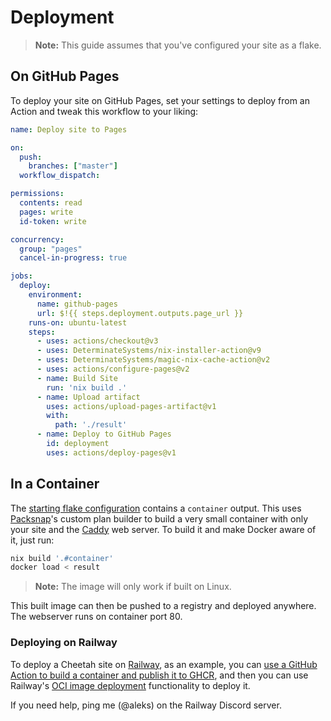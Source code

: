 <extends template="layouts/index.html"></extends>

# Deployment

> **Note:** This guide assumes that you've configured your site as a flake.

## On GitHub Pages
To deploy your site on GitHub Pages, set your settings to deploy from an Action and tweak this workflow to your liking:

```yml
name: Deploy site to Pages

on:
  push:
    branches: ["master"]
  workflow_dispatch:

permissions:
  contents: read
  pages: write
  id-token: write

concurrency:
  group: "pages"
  cancel-in-progress: true

jobs:
  deploy:
    environment:
      name: github-pages
      url: $!{{ steps.deployment.outputs.page_url }}
    runs-on: ubuntu-latest
    steps:
      - uses: actions/checkout@v3
      - uses: DeterminateSystems/nix-installer-action@v9
      - uses: DeterminateSystems/magic-nix-cache-action@v2
      - uses: actions/configure-pages@v2
      - name: Build Site
        run: 'nix build .'
      - name: Upload artifact
        uses: actions/upload-pages-artifact@v1
        with:
          path: './result'
      - name: Deploy to GitHub Pages
        id: deployment
        uses: actions/deploy-pages@v1
```

## In a Container
The [starting flake configuration](/) contains a `container` output. This uses [Packsnap](https://github.com/aleksrutins/packsnap)'s custom plan builder to build a very small container with only your site and the [Caddy](https://caddyserver.com/) web server. To build it and make Docker aware of it, just run:

```sh
nix build '.#container'
docker load < result
```

> **Note:** The image will only work if built on Linux.

This built image can then be pushed to a registry and deployed anywhere. The webserver runs on container port 80.

### Deploying on Railway
To deploy a Cheetah site on [Railway](https://railway.app), as an example, you can [use a GitHub Action to build a container and publish it to GHCR](https://docs.github.com/en/packages/managing-github-packages-using-github-actions-workflows/publishing-and-installing-a-package-with-github-actions), and then you can use Railway's [OCI image deployment](https://docs.railway.app/guides/services#deploying-from-a-docker-image) functionality to deploy it.

If you need help, ping me (@aleks) on the Railway Discord server.